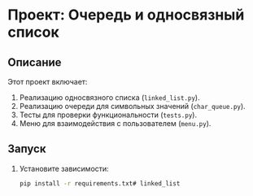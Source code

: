 # Проект: Очередь и односвязный список

## Описание
Этот проект включает:
1. Реализацию односвязного списка (`linked_list.py`).
2. Реализацию очереди для символьных значений (`char_queue.py`).
3. Тесты для проверки функциональности (`tests.py`).
4. Меню для взаимодействия с пользователем (`menu.py`).

## Запуск
1. Установите зависимости:
   ```bash
   pip install -r requirements.txt#   l i n k e d _ l i s t  
 